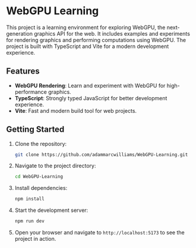 # WebGPU Learning

This project is a learning environment for exploring WebGPU, the next-generation graphics API for the web. It includes examples and experiments for rendering graphics and performing computations using WebGPU. The project is built with TypeScript and Vite for a modern development experience.

## Features

- **WebGPU Rendering**: Learn and experiment with WebGPU for high-performance graphics.
- **TypeScript**: Strongly typed JavaScript for better development experience.
- **Vite**: Fast and modern build tool for web projects.

## Getting Started

1. Clone the repository:

   ```bash
   git clone https://github.com/adammarcwilliams/WebGPU-Learning.git
   ```

2. Navigate to the project directory:

   ```bash
   cd WebGPU-Learning
   ```

3. Install dependencies:

   ```bash
   npm install
   ```

4. Start the development server:

   ```bash
   npm run dev
   ```

5. Open your browser and navigate to `http://localhost:5173` to see the project in action.
